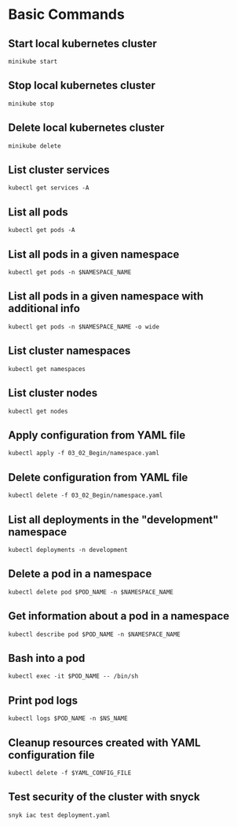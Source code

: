 # Basic Commands

## Start local kubernetes cluster
```
minikube start
```

## Stop local kubernetes cluster
```
minikube stop
```

## Delete local kubernetes cluster
```
minikube delete
```

## List cluster services
```
kubectl get services -A
```

## List all pods
```
kubectl get pods -A
```

## List all pods in a given namespace
```
kubectl get pods -n $NAMESPACE_NAME
```

## List all pods in a given namespace with additional info
```
kubectl get pods -n $NAMESPACE_NAME -o wide
```

## List cluster namespaces
```
kubectl get namespaces
```

## List cluster nodes
```
kubectl get nodes
```

## Apply configuration from YAML file
```
kubectl apply -f 03_02_Begin/namespace.yaml
```

## Delete configuration from YAML file
```
kubectl delete -f 03_02_Begin/namespace.yaml
```

## List all deployments in the "development" namespace
```
kubectl deployments -n development
```

## Delete a pod in a namespace
```
kubectl delete pod $POD_NAME -n $NAMESPACE_NAME
```

## Get information about a pod in a namespace
```
kubectl describe pod $POD_NAME -n $NAMESPACE_NAME
```

## Bash into a pod
```
kubectl exec -it $POD_NAME -- /bin/sh
```

## Print pod logs
```
kubectl logs $POD_NAME -n $NS_NAME
```

## Cleanup resources created with YAML configuration file
```
kubectl delete -f $YAML_CONFIG_FILE
```

## Test security of the cluster with snyck
```
snyk iac test deployment.yaml
```